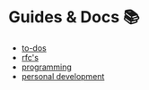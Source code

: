 # Guides & Docs 📚

- [to-dos](/guides-&-docs/todo/index)
- [rfc's](/guides-&-docs/rfc/index)
- [programming](/guides-&-docs/programming/index)
- [personal development](/guides-&-docs/personal-development/index)
